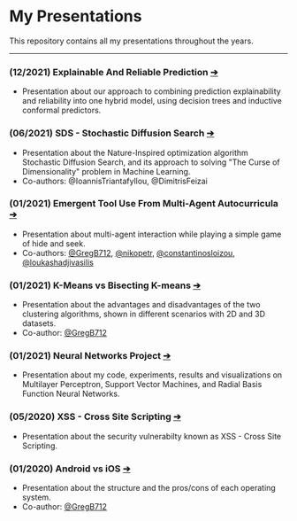 # My Presentations
This repository contains all my presentations throughout the years.

___

### (12/2021) Explainable And Reliable Prediction [➔](https://github.com/SotirisFtiakas/My-Presentations/blob/main/Explainable%20And%20Reliable%20Prediction/ExplainableAndReliablePrediction.pdf)
- Presentation about our approach to combining prediction explainability and reliability into one hybrid model, using decision trees and inductive conformal predictors. 

### (06/2021) SDS - Stochastic Diffusion Search [➔](https://github.com/SotirisFtiakas/My-Presentations/blob/main/Stochastic%20Diffusion%20Search/SDS%20Presentation.pdf)
- Presentation about the Nature-Inspired optimization algorithm Stochastic Diffusion Search, and its approach to solving "The Curse of Dimensionality" problem in Machine Learning.
- Co-authors: @IoannisTriantafyllou, @DimitrisFeizai

### (01/2021) Emergent Tool Use From Multi-Agent Autocurricula [➔](https://github.com/SotirisFtiakas/My-Presentations/blob/main/Emergent%20Tool%20Use%20From%20Multi-Agent%20Autocurricula/Hide%20and%20Seek.pdf)
- Presentation about multi-agent interaction while playing a simple game of hide and seek. 
- Co-authors: [@GregB712](https://github.com/GregB712), [@nikopetr](https://github.com/nikopetr), [@constantinosloizou](https://github.com/constantinosloizou), [@loukashadjivasilis](https://github.com/loukashadjivasilis)


### (01/2021) K-Means vs Bisecting K-means [➔](https://github.com/SotirisFtiakas/My-Presentations/blob/main/K-Means%20vs%20Bisecting%20K-Means/K-Means%20vs%20Bisecting%20K-Means.pdf)
- Presentation about the advantages and disadvantages of the two clustering algorithms, shown in different scenarios with 2D and 3D datasets.
- Co-author: [@GregB712](https://github.com/GregB712)


### (01/2021) Neural Networks Project [➔](https://github.com/SotirisFtiakas/My-Presentations/blob/main/Neural%20Networks%20Project/NeuralNetworksPresentation.pdf)
- Presentation about my code, experiments, results and visualizations on Multilayer Perceptron, Support Vector Machines, and Radial Basis Function Neural Networks. 


### (05/2020) XSS - Cross Site Scripting [➔](https://github.com/SotirisFtiakas/My-Presentations/blob/main/XSS%20-%20Cross%20Site%20Scripting/XSS-PRESENTATION.pdf)
- Presentation about the security vulnerabilty known as XSS - Cross Site Scripting.


### (01/2020) Android vs iOS [➔](https://github.com/SotirisFtiakas/My-Presentations/blob/main/Android%20vs%20iOS/Presentation.pdf)
- Presentation about the structure and the pros/cons of each operating system.
- Co-author: [@GregB712](https://github.com/GregB712)
